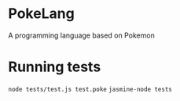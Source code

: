PokeLang
========

A programming language based on Pokemon

Running tests
========

`node tests/test.js test.poke`
`jasmine-node tests`